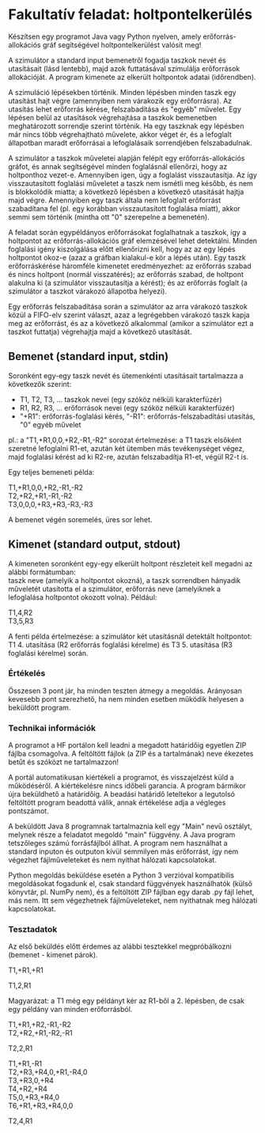 # Fakultatív feladat: holtpontelkerülés

Készítsen egy programot Java vagy Python nyelven, amely erőforrás-allokációs gráf segítségével holtpontelkerülést valósít meg!

A szimulátor a standard input bemenetről fogadja taszkok nevét és utasításait (lásd lentebb), majd azok futtatásával szimulálja erőforrások allokációját. A program kimenete az elkerült holtpontok adatai (időrendben).

A szimuláció lépésekben történik. Minden lépésben minden taszk egy utasítást hajt végre (amennyiben nem várakozik egy erőforrásra). Az utasítás lehet erőforrás kérése, felszabadítása és "egyéb" művelet. Egy lépésen belül az utasítások végrehajtása a taszkok bemenetben meghatározott sorrendje szerint történik. Ha egy taszknak egy lépésben már nincs több végrehajtható művelete, akkor véget ér, és a lefoglalt állapotban maradt erőforrásai a lefoglalásaik sorrendjében felszabadulnak.

A szimulátor a taszkok műveletei alapján felépít egy erőforrás-allokációs gráfot, és annak segítségével minden foglalásnál ellenőrzi, hogy az holtponthoz vezet-e. Amennyiben igen, úgy a foglalást visszautasítja. Az így visszautasított foglalási műveletet a taszk nem ismétli meg később, és nem is blokkolódik miatta; a következő lépésben a következő utasítását hajtja majd végre. Amennyiben egy taszk általa nem lefoglalt erőforrást szabadítana fel (pl. egy korábban visszautasított foglalása miatt), akkor semmi sem történik (mintha ott "0" szerepelne a bemenetén).

A feladat során egypéldányos erőforrásokat foglalhatnak a taszkok, így a holtpontot az erőforrás-allokációs gráf elemzésével lehet detektálni. Minden foglalási igény kiszolgálása előtt ellenőrizni kell, hogy az az egy lépés holtpontot okoz-e (azaz a gráfban kialakul-e kör a lépés után). Egy taszk erőforráskérése háromféle kimenetet eredményezhet: az erőforrás szabad és nincs holtpont (normál visszatérés); az erőforrás szabad, de holtpont alakulna ki (a szimulátor visszautasítja a kérést); és az erőforrás foglalt (a szimulátor a taszkot várakozó állapotba helyezi).

Egy erőforrás felszabadítása során a szimulátor az arra várakozó taszkok közül a FIFO-elv szerint választ, azaz a legrégebben várakozó taszk kapja meg az erőforrást, és az a következő alkalommal (amikor a szimulátor ezt a taszkot futtatja) végrehajtja majd a következő utasítását.

## Bemenet (standard input, stdin)
Soronként egy-egy taszk nevét és ütemenkénti utasításait tartalmazza a következők szerint:

- T1, T2, T3, ... taszkok nevei (egy szóköz nélküli karakterfüzér)
- R1, R2, R3, ... erőforrások nevei (egy szóköz nélküli karakterfüzér)
- "+R1": erőforrás-foglalási kérés, "-R1": erőforrás-felszabadítási utasítás, "0" egyéb művelet

pl.: a "T1,+R1,0,0,+R2,-R1,-R2" sorozat értelmezése: a T1 taszk elsőként szeretné lefoglalni R1-et, azután két ütemben más tevékenységet végez, majd foglalási kérést ad ki R2-re, azután felszabadítja R1-et, végül R2-t is.

Egy teljes bemeneti példa:

T1,+R1,0,0,+R2,-R1,-R2\
T2,+R2,+R1,-R1,-R2\
T3,0,0,0,+R3,+R3,-R3,-R3

A bemenet végén soremelés, üres sor lehet.

## Kimenet (standard output, stdout)
A kimeneten soronként egy-egy elkerült holtpont részleteit kell megadni az alábbi formátumban:\
taszk neve (amelyik a holtpontot okozná), a taszk sorrendben hányadik műveletét utasította el a szimulátor, erőforrás neve (amelyiknek a lefoglalása holtpontot okozott volna). Például:

T1,4,R2\
T3,5,R3

A fenti példa értelmezése: a szimulátor két utasításnál detektált holtpontot: T1 4. utasítása (R2 erőforrás foglalási kérelme) és T3 5. utasítása (R3 foglalási kérelme) során.

### Értékelés
Összesen 3 pont jár, ha minden teszten átmegy a megoldás. Arányosan kevesebb pont szerezhető, ha nem minden esetben működik helyesen a beküldött program.

### Technikai információk
A programot a HF portálon kell leadni a megadott határidőig egyetlen ZIP fájlba csomagolva. A feltöltött fájlok (a ZIP és a tartalmának) neve ékezetes betűt és szóközt ne tartalmazzon!

A portál automatikusan kiértékeli a programot, és visszajelzést küld a működéséről. A kiértékelésre nincs időbeli garancia. A program bármikor újra beküldhető a határidőig. A beadási határidő leteltekor a legutolsó feltöltött program beadottá válik, annak értékelése adja a végleges pontszámot.

A beküldött Java 8 programnak tartalmaznia kell egy "Main" nevű osztályt, melynek része a feladatot megoldó "main" függvény. A Java program tetszőleges számú forrásfájlból állhat. A program nem használhat a standard inputon és outputon kívül semmilyen más erőforrást, így nem végezhet fájlműveleteket és nem nyithat hálózati kapcsolatokat.

Python megoldás beküldése esetén a Python 3 verzióval kompatibilis megoldásokat fogadunk el, csak standard függvények használhatók (külső könyvtár, pl. NumPy nem), és a feltöltött ZIP fájlban egy darab .py fájl lehet, más nem. Itt sem végezhetnek fájlműveleteket, nem nyithatnak meg hálózati kapcsolatokat.

### Tesztadatok
Az első beküldés előtt érdemes az alábbi tesztekkel megpróbálkozni (bemenet - kimenet párok).

T1,+R1,+R1

T1,2,R1

Magyarázat: a T1 még egy példányt kér az R1-ből a 2. lépésben, de csak egy példány van minden erőforrásból.

T1,+R1,+R2,-R1,-R2\
T2,+R2,+R1,-R2,-R1

T2,2,R1

T1,+R1,-R1\
T2,+R3,+R4,0,+R1,-R4,0\
T3,+R3,0,+R4\
T4,+R2,+R4\
T5,0,+R3,+R4,0\
T6,+R1,+R3,+R4,0,0

T2,4,R1
